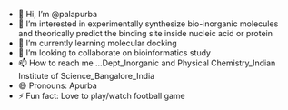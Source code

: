 - 👋 Hi, I’m @palapurba
- 👀 I’m interested in experimentally synthesize bio-inorganic molecules and theorically predict the binding site inside nucleic acid or protein 
- 🌱 I’m currently learning molecular docking
- 💞️ I’m looking to collaborate on bioinformatics study
- 📫 How to reach me ...Dept_Inorganic and Physical Chemistry_Indian Institute of Science_Bangalore_India
- 😄 Pronouns: Apurba
- ⚡ Fun fact: Love to play/watch football game

<!---
palapurba/palapurba is a ✨ special ✨ repository because its `README.md` (this file) appears on your GitHub profile.
You can click the Preview link to take a look at your changes.
--->
